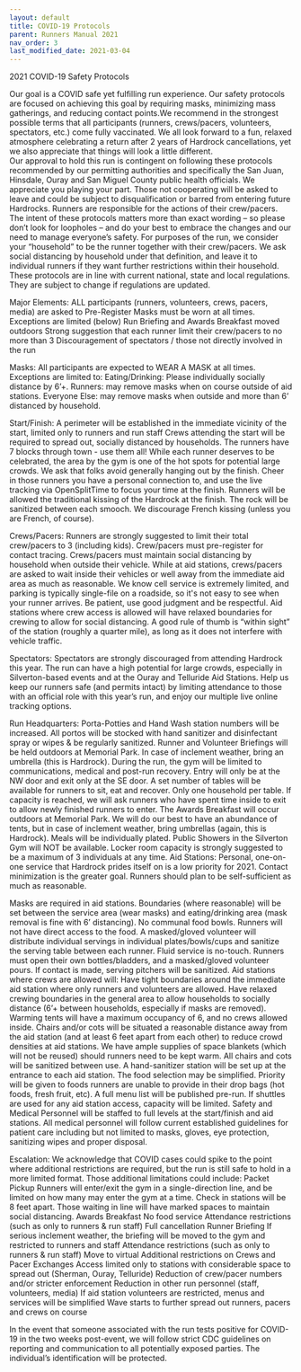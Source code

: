 ```yaml
---
layout: default
title: COVID-19 Protocols
parent: Runners Manual 2021
nav_order: 3
last_modified_date: 2021-03-04
---
```


2021 COVID-19 Safety Protocols

Our goal is a COVID safe yet fulfilling run experience. Our safety protocols are focused on achieving this goal by requiring masks, minimizing mass gatherings, and reducing contact points.We recommend in the strongest possible terms that all participants (runners, crews/pacers, volunteers, spectators, etc.) come fully vaccinated.
We all look forward to a fun, relaxed atmosphere celebrating a return after 2 years of Hardrock cancellations, yet we also appreciate that things will look a little different.  
Our approval to hold this run is contingent on following these protocols recommended by our permitting authorities and specifically the San Juan, Hinsdale, Ouray and San Miguel County public health officials.  We appreciate you playing your part. 
Those not cooperating will be asked to leave and could be subject to disqualification or barred from entering future Hardrocks.  Runners are responsible for the actions of their crew/pacers.   The intent of these protocols matters more than exact wording – so please don’t look for loopholes – and do your best to embrace the changes and our need to manage everyone’s safety. 
For purposes of the run, we consider your “household” to be the runner together with their crew/pacers.  We ask social distancing by household under that definition, and leave it to individual runners if they want further restrictions within their household.
These protocols are in line with current national, state and local regulations.  They are subject to change if regulations are updated.

Major Elements:
ALL participants (runners, volunteers, crews, pacers, media) are asked to Pre-Register
Masks must be worn at all times. Exceptions are limited (below)
Run Briefing and Awards Breakfast moved outdoors
Strong suggestion that each runner limit their crew/pacers to no more than 3 
Discouragement of spectators / those not directly involved in the run

Masks:
All participants are expected to WEAR A MASK at all times.  Exceptions are limited to:
Eating/Drinking: Please individually socially distance by 6’+.
Runners: may remove masks when on course outside of aid stations.
Everyone Else: may remove masks when outside and more than 6’ distanced by household.

Start/Finish:
A perimeter will be established in the immediate vicinity of the start, limited only to runners and run staff
Crews attending the start will be required to spread out, socially distanced by households.  The runners have 7 blocks through town - use them all!
While each runner deserves to be celebrated, the area by the gym is one of the hot spots for potential large crowds.  We ask that folks avoid generally hanging out by the finish. Cheer in those runners you have a personal connection to, and use the live tracking via OpenSplitTime to focus your time at the finish.
Runners will be allowed the traditional kissing of the Hardrock at the finish.  The rock will be sanitized between each smooch.  We discourage French kissing (unless you are French, of course).

Crews/Pacers:
Runners are strongly suggested to limit their total crew/pacers to 3 (including kids).  Crew/pacers must pre-register for contact tracing.
Crews/pacers must maintain social distancing by household when outside their vehicle.
While at aid stations, crews/pacers are asked to wait inside their vehicles or well away from the immediate aid area as much as reasonable.  We know cell service is extremely limited, and parking is typically single-file on a roadside, so it's not easy to see when your runner arrives.  Be patient, use good judgment and be respectful.
Aid stations where crew access is allowed will have relaxed boundaries for crewing to allow for social distancing.  A good rule of thumb is “within sight” of the station (roughly a quarter mile), as long as it does not interfere with vehicle traffic.

Spectators:
Spectators are strongly discouraged from attending Hardrock this year.  The run can have a high potential for large crowds, especially in Silverton-based events and at the Ouray and Telluride Aid Stations.  Help us keep our runners safe (and permits intact) by limiting attendance to those with an official role with this year’s run, and enjoy our multiple live online tracking options.

Run Headquarters:
Porta-Potties and Hand Wash station numbers will be increased.  All portos will be stocked with hand sanitizer and disinfectant spray or wipes & be regularly sanitized.
Runner and Volunteer Briefings will be held outdoors at Memorial Park.  In case of inclement weather, bring an umbrella (this is Hardrock).
During the run, the gym will be limited to communications, medical and post-run recovery.  Entry will only be at the NW door and exit only at the SE door.
A set number of tables will be available for runners to sit, eat and recover.  Only one household per table.  If capacity is reached, we will ask runners who have spent time inside to exit to allow newly finished runners to enter.
The Awards Breakfast will occur outdoors at Memorial Park.  We will do our best to have an abundance of tents, but in case of inclement weather, bring umbrellas (again, this is Hardrock).  Meals will be individually plated.
Public Showers in the Silverton Gym will NOT be available.  Locker room capacity is strongly suggested to be a maximum of 3 individuals at any time.
Aid Stations:
Personal, one-on-one service that Hardrock prides itself on is a low priority for 2021.  Contact minimization is the greater goal.  Runners should plan to be self-sufficient as much as reasonable.

Masks are required in aid stations.  Boundaries (where reasonable) will be set between the service area (wear masks) and eating/drinking area (mask removal is fine with 6’ distancing).
No communal food bowls.  Runners will not have direct access to the food.  A masked/gloved volunteer will distribute individual servings in individual plates/bowls/cups and sanitize the serving table between each runner.
Fluid service is no-touch.  Runners must open their own bottles/bladders, and a masked/gloved volunteer pours.  If contact is made, serving pitchers will be sanitized.
Aid stations where crews are allowed will:
Have tight boundaries around the immediate aid station where only runners and volunteers are allowed.
Have relaxed crewing boundaries in the general area to allow households to socially distance (6’+ between households, especially if masks are removed).
Warming tents will have a maximum occupancy of 6, and no crews allowed inside. 
Chairs and/or cots will be situated a reasonable distance away from the aid station (and at least 6 feet apart from each other) to reduce crowd densities at aid stations. 
We have ample supplies of space blankets (which will not be reused) should runners need to be kept warm. All chairs and cots will be sanitized between use. 
A hand-sanitizer station will be set up at the entrance to each aid station.
The food selection may be simplified.  Priority will be given to foods runners are unable to provide in their drop bags (hot foods, fresh fruit, etc).  A full menu list will be published pre-run.
If shuttles are used for any aid station access, capacity will be limited.
Safety and Medical Personnel will be staffed to full levels at the start/finish and aid stations.  All medical personnel will follow current established guidelines for patient care including but not limited to masks, gloves, eye protection, sanitizing wipes and proper disposal. 

Escalation:
We acknowledge that COVID cases could spike to the point where additional restrictions are required, but the run is still safe to hold in a more limited format. Those additional limitations could include:
Packet Pickup
Runners will enter/exit the gym in a single-direction line, and be limited on how many may enter the gym at a time.  Check in stations will be 8 feet apart. Those waiting in line will have marked spaces to maintain social distancing.
Awards Breakfast
No food service
Attendance restrictions (such as only to runners & run staff)
Full cancellation
Runner Briefing
If serious inclement weather, the briefing will be moved to the gym and restricted to runners and staff
Attendance restrictions (such as only to runners & run staff)
Move to virtual
Additional restrictions on Crews and Pacer Exchanges
Access limited only to stations with considerable space to spread out (Sherman, Ouray, Telluride)
Reduction of crew/pacer numbers and/or stricter enforcement
Reduction in other run personnel (staff, volunteers, media)
If aid station volunteers are restricted, menus and services will be simplified
Wave starts to further spread out runners, pacers and crews on course
 

In the event that someone associated with the run tests positive for COVID-19 in the two weeks post-event, we will follow strict CDC guidelines on reporting and communication to all potentially exposed parties.  The individual’s identification will be protected.
